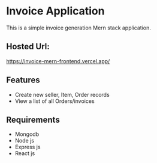 
# Invoice Application

This is a simple invoice generation Mern stack application.

## Hosted Url:
https://invoice-mern-frontend.vercel.app/

## Features

- Create new seller, Item, Order records
- View a list of all Orders/invoices


## Requirements

- Mongodb
- Node js
- Express js
- React js
